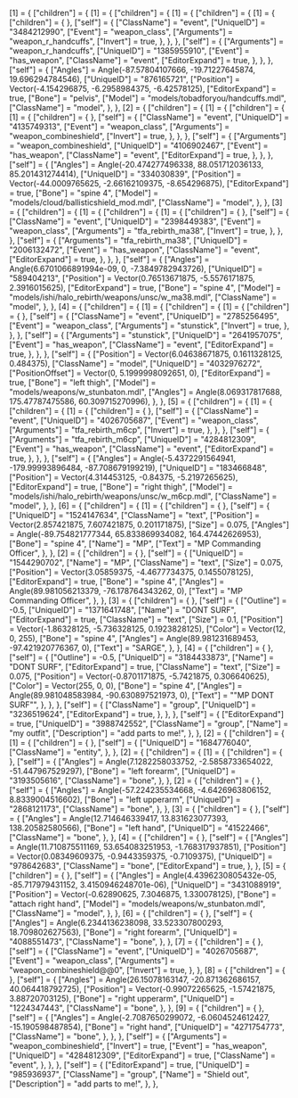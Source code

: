 [1] = { ["children"] = { [1] = { ["children"] = { [1] = { ["children"] = { [1] = { ["children"] = { }, ["self"] = { ["ClassName"] = "event", ["UniqueID"] = "3484212990", ["Event"] = "weapon_class", ["Arguments"] = "weapon_r_handcuffs", ["Invert"] = true, }, }, }, ["self"] = { ["Arguments"] = "weapon_r_handcuffs", ["UniqueID"] = "1385955910", ["Event"] = "has_weapon", ["ClassName"] = "event", ["EditorExpand"] = true, }, }, }, ["self"] = { ["Angles"] = Angle(-87.57804107666, -19.71227645874, 19.696294784546), ["UniqueID"] = "876165721", ["Position"] = Vector(-4.154296875, -6.2958984375, -6.42578125), ["EditorExpand"] = true, ["Bone"] = "pelvis", ["Model"] = "models/tobadforyou/handcuffs.mdl", ["ClassName"] = "model", }, }, [2] = { ["children"] = { [1] = { ["children"] = { [1] = { ["children"] = { }, ["self"] = { ["ClassName"] = "event", ["UniqueID"] = "4135749313", ["Event"] = "weapon_class", ["Arguments"] = "weapon_combineshield", ["Invert"] = true, }, }, }, ["self"] = { ["Arguments"] = "weapon_combineshield", ["UniqueID"] = "4106902467", ["Event"] = "has_weapon", ["ClassName"] = "event", ["EditorExpand"] = true, }, }, }, ["self"] = { ["Angles"] = Angle(-20.474277496338, 88.051712036133, 85.201431274414), ["UniqueID"] = "334030839", ["Position"] = Vector(-44.0009765625, -2.66162109375, -8.654296875), ["EditorExpand"] = true, ["Bone"] = "spine 4", ["Model"] = "models/cloud/ballisticshield_mod.mdl", ["ClassName"] = "model", }, }, [3] = { ["children"] = { [1] = { ["children"] = { [1] = { ["children"] = { }, ["self"] = { ["ClassName"] = "event", ["UniqueID"] = "2398449383", ["Event"] = "weapon_class", ["Arguments"] = "tfa_rebirth_ma38", ["Invert"] = true, }, }, }, ["self"] = { ["Arguments"] = "tfa_rebirth_ma38", ["UniqueID"] = "2006132472", ["Event"] = "has_weapon", ["ClassName"] = "event", ["EditorExpand"] = true, }, }, }, ["self"] = { ["Angles"] = Angle(6.6701066891994e-09, 0, -7.3849782943726), ["UniqueID"] = "589404213", ["Position"] = Vector(0.76513671875, -5.5576171875, 2.3916015625), ["EditorExpand"] = true, ["Bone"] = "spine 4", ["Model"] = "models/ishi/halo_rebirth/weapons/unsc/w_ma38.mdl", ["ClassName"] = "model", }, }, [4] = { ["children"] = { [1] = { ["children"] = { [1] = { ["children"] = { }, ["self"] = { ["ClassName"] = "event", ["UniqueID"] = "2785256495", ["Event"] = "weapon_class", ["Arguments"] = "stunstick", ["Invert"] = true, }, }, }, ["self"] = { ["Arguments"] = "stunstick", ["UniqueID"] = "2641957075", ["Event"] = "has_weapon", ["ClassName"] = "event", ["EditorExpand"] = true, }, }, }, ["self"] = { ["Position"] = Vector(6.04638671875, 0.1611328125, 0.484375), ["ClassName"] = "model", ["UniqueID"] = "4032976272", ["PositionOffset"] = Vector(0, 5.1999998092651, 0), ["EditorExpand"] = true, ["Bone"] = "left thigh", ["Model"] = "models/weapons/w_stunbaton.mdl", ["Angles"] = Angle(8.069317817688, 175.47787475586, 60.309715270996), }, }, [5] = { ["children"] = { [1] = { ["children"] = { [1] = { ["children"] = { }, ["self"] = { ["ClassName"] = "event", ["UniqueID"] = "4026705687", ["Event"] = "weapon_class", ["Arguments"] = "tfa_rebirth_m6cp", ["Invert"] = true, }, }, }, ["self"] = { ["Arguments"] = "tfa_rebirth_m6cp", ["UniqueID"] = "4284812309", ["Event"] = "has_weapon", ["ClassName"] = "event", ["EditorExpand"] = true, }, }, }, ["self"] = { ["Angles"] = Angle(-5.4372291564941, -179.99993896484, -87.708679199219), ["UniqueID"] = "183466848", ["Position"] = Vector(4.314453125, -0.84375, -5.2197265625), ["EditorExpand"] = true, ["Bone"] = "right thigh", ["Model"] = "models/ishi/halo_rebirth/weapons/unsc/w_m6cp.mdl", ["ClassName"] = "model", }, }, [6] = { ["children"] = { [1] = { ["children"] = { }, ["self"] = { ["UniqueID"] = "1524147634", ["ClassName"] = "text", ["Position"] = Vector(2.857421875, 7.607421875, 0.201171875), ["Size"] = 0.075, ["Angles"] = Angle(-89.754821777344, 65.833869934082, 164.47442626953), ["Bone"] = "spine 4", ["Name"] = "MP", ["Text"] = "MP Commanding Officer", }, }, [2] = { ["children"] = { }, ["self"] = { ["UniqueID"] = "1544290702", ["Name"] = "MP", ["ClassName"] = "text", ["Size"] = 0.075, ["Position"] = Vector(3.05859375, -4.4677734375, 0.1455078125), ["EditorExpand"] = true, ["Bone"] = "spine 4", ["Angles"] = Angle(89.981056213379, -76.178764343262, 0), ["Text"] = "MP Commanding Officer", }, }, [3] = { ["children"] = { }, ["self"] = { ["Outline"] = -0.5, ["UniqueID"] = "1371641748", ["Name"] = "DONT SURF", ["EditorExpand"] = true, ["ClassName"] = "text", ["Size"] = 0.1, ["Position"] = Vector(-1.86328125, -5.736328125, 0.1923828125), ["Color"] = Vector(12, 0, 255), ["Bone"] = "spine 4", ["Angles"] = Angle(89.981231689453, -97.421920776367, 0), ["Text"] = "SARGE", }, }, [4] = { ["children"] = { }, ["self"] = { ["Outline"] = -0.5, ["UniqueID"] = "3184433873", ["Name"] = "DONT SURF", ["EditorExpand"] = true, ["ClassName"] = "text", ["Size"] = 0.075, ["Position"] = Vector(-0.8701171875, -5.7421875, 0.306640625), ["Color"] = Vector(255, 0, 0), ["Bone"] = "spine 4", ["Angles"] = Angle(89.981048583984, -90.630897521973, 0), ["Text"] = ""MP DONT SURF"", }, }, }, ["self"] = { ["ClassName"] = "group", ["UniqueID"] = "3236519624", ["EditorExpand"] = true, }, }, }, ["self"] = { ["EditorExpand"] = true, ["UniqueID"] = "3988742552", ["ClassName"] = "group", ["Name"] = "my outfit", ["Description"] = "add parts to me!", }, }, [2] = { ["children"] = { [1] = { ["children"] = { }, ["self"] = { ["UniqueID"] = "1684776040", ["ClassName"] = "entity", }, }, [2] = { ["children"] = { [1] = { ["children"] = { }, ["self"] = { ["Angles"] = Angle(7.1282258033752, -2.5858733654022, -51.447967529297), ["Bone"] = "left forearm", ["UniqueID"] = "3193505616", ["ClassName"] = "bone", }, }, [2] = { ["children"] = { }, ["self"] = { ["Angles"] = Angle(-57.224235534668, -4.6426963806152, 8.8339004516602), ["Bone"] = "left upperarm", ["UniqueID"] = "2868121173", ["ClassName"] = "bone", }, }, [3] = { ["children"] = { }, ["self"] = { ["Angles"] = Angle(12.714646339417, 13.831623077393, 138.20582580566), ["Bone"] = "left hand", ["UniqueID"] = "41522466", ["ClassName"] = "bone", }, }, [4] = { ["children"] = { }, ["self"] = { ["Angles"] = Angle(11.710875511169, 53.654083251953, -1.768317937851), ["Position"] = Vector(0.08349609375, -0.9443359375, -0.7109375), ["UniqueID"] = "978642683", ["ClassName"] = "bone", ["EditorExpand"] = true, }, }, [5] = { ["children"] = { }, ["self"] = { ["Angles"] = Angle(4.4396230805432e-05, -85.717979431152, 3.4150946248701e-06), ["UniqueID"] = "3431088919", ["Position"] = Vector(-0.62890625, 7.3046875, 1.330078125), ["Bone"] = "attach right hand", ["Model"] = "models/weapons/w_stunbaton.mdl", ["ClassName"] = "model", }, }, [6] = { ["children"] = { }, ["self"] = { ["Angles"] = Angle(6.2344136238098, 33.523307800293, 18.709802627563), ["Bone"] = "right forearm", ["UniqueID"] = "4088551473", ["ClassName"] = "bone", }, }, [7] = { ["children"] = { }, ["self"] = { ["ClassName"] = "event", ["UniqueID"] = "4026705687", ["Event"] = "weapon_class", ["Arguments"] = "weapon_combineshield@@0", ["Invert"] = true, }, }, [8] = { ["children"] = { }, ["self"] = { ["Angles"] = Angle(26.15078163147, -20.871362686157, 40.064418792725), ["Position"] = Vector(-0.99072265625, -1.57421875, 3.88720703125), ["Bone"] = "right upperarm", ["UniqueID"] = "1224347443", ["ClassName"] = "bone", }, }, [9] = { ["children"] = { }, ["self"] = { ["Angles"] = Angle(-2.7087650299072, -6.0604524612427, -15.190598487854), ["Bone"] = "right hand", ["UniqueID"] = "4271754773", ["ClassName"] = "bone", }, }, }, ["self"] = { ["Arguments"] = "weapon_combineshield", ["Invert"] = true, ["Event"] = "has_weapon", ["UniqueID"] = "4284812309", ["EditorExpand"] = true, ["ClassName"] = "event", }, }, }, ["self"] = { ["EditorExpand"] = true, ["UniqueID"] = "985936937", ["ClassName"] = "group", ["Name"] = "Shield out", ["Description"] = "add parts to me!", }, },
